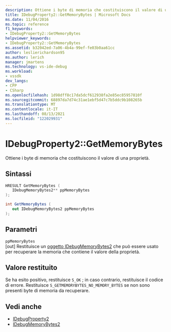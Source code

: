```yaml
---
description: Ottiene i byte di memoria che costituiscono il valore di una proprietà.
title: IDebugProperty2::GetMemoryBytes | Microsoft Docs
ms.date: 11/04/2016
ms.topic: reference
f1_keywords:
- IDebugProperty2::GetMemoryBytes
helpviewer_keywords:
- IDebugProperty2::GetMemoryBytes
ms.assetid: b32042ed-7a06-4b4a-99ef-fe03b0aa61cc
author: leslierichardson95
ms.author: lerich
manager: jmartens
ms.technology: vs-ide-debug
ms.workload:
- vssdk
dev_langs:
- CPP
- CSharp
ms.openlocfilehash: 1d98dff8c17da5dcf612938fa2e85ec85957810f
ms.sourcegitcommit: 68897da7d74c31ae1ebf5d47c7b5ddc9b108265b
ms.translationtype: MT
ms.contentlocale: it-IT
ms.lasthandoff: 08/13/2021
ms.locfileid: "122029931"
---
```

# <a name="idebugproperty2getmemorybytes"></a>IDebugProperty2::GetMemoryBytes
Ottiene i byte di memoria che costituiscono il valore di una proprietà.

## <a name="syntax"></a>Sintassi

```cpp
HRESULT GetMemoryBytes ( 
   IDebugMemoryBytes2** ppMemoryBytes
);
```

```csharp
int GetMemoryBytes ( 
   out IDebugMemoryBytes2 ppMemoryBytes
);
```

## <a name="parameters"></a>Parametri
`ppMemoryBytes`\
[out] Restituisce un [oggetto IDebugMemoryBytes2](../../../extensibility/debugger/reference/idebugmemorybytes2.md) che può essere usato per recuperare la memoria che contiene il valore della proprietà.

## <a name="return-value"></a>Valore restituito
 Se ha esito positivo, restituisce `S_OK` ; in caso contrario, restituisce il codice di errore. Restituisce `S_GETMEMORYBYTES_NO_MEMORY_BYTES` se non sono presenti byte di memoria da recuperare.

## <a name="see-also"></a>Vedi anche
- [IDebugProperty2](../../../extensibility/debugger/reference/idebugproperty2.md)
- [IDebugMemoryBytes2](../../../extensibility/debugger/reference/idebugmemorybytes2.md)
